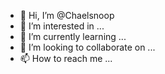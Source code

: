 - 👋 Hi, I’m @Chaelsnoop
- 👀 I’m interested in ...
- 🌱 I’m currently learning ...
- 💞️ I’m looking to collaborate on ...
- 📫 How to reach me ...

<!---
Chaelsnoop/Chaelsnoop is a ✨ special ✨ repository because its `README.md` (this file) appears on your GitHub profile.
You can click the Preview link to take a look at your changes.
--->
